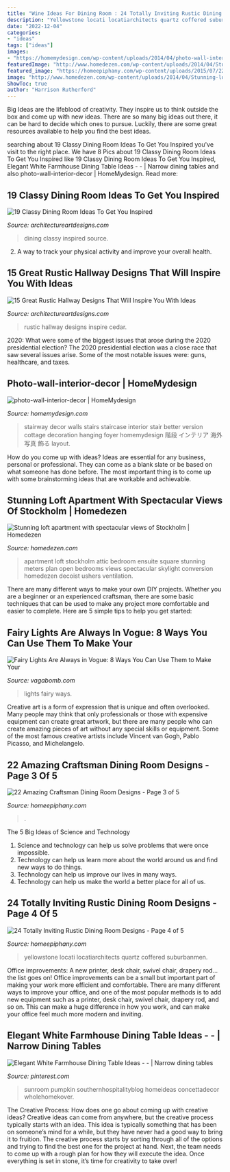 ```yaml
---
title: "Wine Ideas For Dining Room : 24 Totally Inviting Rustic Dining Room Designs"
description: "Yellowstone locati locatiarchitects quartz coffered suburbanmen"
date: "2022-12-04"
categories:
- "ideas"
tags: ["ideas"]
images:
- "https://homemydesign.com/wp-content/uploads/2014/04/photo-wall-interior-decor.jpg"
featuredImage: "http://www.homedezen.com/wp-content/uploads/2014/04/Stunning-loft-apartment-with-spectacular-views-of-Stockholm-07.jpg"
featured_image: "https://homeepiphany.com/wp-content/uploads/2015/07/22-Amazing-Craftsman-Dining-Room-Designs-12.jpg"
image: "http://www.homedezen.com/wp-content/uploads/2014/04/Stunning-loft-apartment-with-spectacular-views-of-Stockholm-07.jpg"
ShowToc: true
author: "Harrison Rutherford"
---
```



Big Ideas are the lifeblood of creativity. They inspire us to think outside the box and come up with new ideas. There are so many big ideas out there, it can be hard to decide which ones to pursue. Luckily, there are some great resources available to help you find the best ideas.

	

		
searching about 19 Classy Dining Room Ideas To Get You Inspired you've visit to the right place. We have 8 Pics about 19 Classy Dining Room Ideas To Get You Inspired like 19 Classy Dining Room Ideas To Get You Inspired, Elegant White Farmhouse Dining Table Ideas - - | Narrow dining tables and also photo-wall-interior-decor | HomeMydesign. Read more:
		
    
## 19 Classy Dining Room Ideas To Get You Inspired

<img loading=lazy src="https://www.architectureartdesigns.com/wp-content/uploads/2015/10/37-630x959.jpg" onerror="this.onerror=null;this.src='https://tse4.mm.bing.net/th?id=OIP.xyJCj4Xrgkq4Yaf4QizOUgHaLR&amp;pid=15.1';" alt="19 Classy Dining Room Ideas To Get You Inspired">

_Source: architectureartdesigns.com_

>dining classy inspired source. 

	

2. A way to track your physical activity and improve your overall health.

    
## 15 Great Rustic Hallway Designs That Will Inspire You With Ideas

<img loading=lazy src="https://www.architectureartdesigns.com/wp-content/uploads/2016/09/15-Great-Rustic-Hallway-Designs-That-Will-Inspire-You-With-Ideas-6.jpg" onerror="this.onerror=null;this.src='https://tse2.mm.bing.net/th?id=OIP.t0u1s4Z_GZ1YQS93Fv_YkgHaLG&amp;pid=15.1';" alt="15 Great Rustic Hallway Designs That Will Inspire You With Ideas">

_Source: architectureartdesigns.com_

>rustic hallway designs inspire cedar. 

	

2020: What were some of the biggest issues that arose during the 2020 presidential election?
The 2020 presidential election was a close race that saw several issues arise. Some of the most notable issues were: guns, healthcare, and taxes.

    
## Photo-wall-interior-decor | HomeMydesign

<img loading=lazy src="https://homemydesign.com/wp-content/uploads/2014/04/photo-wall-interior-decor.jpg" onerror="this.onerror=null;this.src='https://tse1.mm.bing.net/th?id=OIP.IDmPS-BkPNbyFETX6qlfjAHaLT&amp;pid=15.1';" alt="photo-wall-interior-decor | HomeMydesign">

_Source: homemydesign.com_

>stairway decor walls stairs staircase interior stair better version cottage decoration hanging foyer homemydesign 階段 インテリア 海外 写真 飾る layout. 

	

How do you come up with ideas?
Ideas are essential for any business, personal or professional. They can come as a blank slate or be based on what someone has done before. The most important thing is to come up with some brainstorming ideas that are workable and achievable.

    
## Stunning Loft Apartment With Spectacular Views Of Stockholm | Homedezen

<img loading=lazy src="http://www.homedezen.com/wp-content/uploads/2014/04/Stunning-loft-apartment-with-spectacular-views-of-Stockholm-07.jpg" onerror="this.onerror=null;this.src='https://tse2.mm.bing.net/th?id=OIP.d_K9FTRXYa9G--SDw6AmFAHaE7&amp;pid=15.1';" alt="Stunning loft apartment with spectacular views of Stockholm | Homedezen">

_Source: homedezen.com_

>apartment loft stockholm attic bedroom ensuite square stunning meters plan open bedrooms views spectacular skylight conversion homedezen decoist ushers ventilation. 

	

There are many different ways to make your own DIY projects. Whether you are a beginner or an experienced craftsman, there are some basic techniques that can be used to make any project more comfortable and easier to complete. Here are 5 simple tips to help you get started:

    
## Fairy Lights Are Always In Vogue: 8 Ways You Can Use Them To Make Your

<img loading=lazy src="https://s4.scoopwhoop.com/anj/sw/c4612f5e-b7c8-48dd-a1ac-94470bff37c3.jpg" onerror="this.onerror=null;this.src='https://tse4.mm.bing.net/th?id=OIP.SfaMkkBYYCvZVW4CvgwX8AHaKF&amp;pid=15.1';" alt="Fairy Lights Are Always in Vogue: 8 Ways You Can Use Them to Make Your">

_Source: vagabomb.com_

>lights fairy ways. 

	

Creative art is a form of expression that is unique and often overlooked. Many people may think that only professionals or those with expensive equipment can create great artwork, but there are many people who can create amazing pieces of art without any special skills or equipment. Some of the most famous creative artists include Vincent van Gogh, Pablo Picasso, and Michelangelo.

    
## 22 Amazing Craftsman Dining Room Designs - Page 3 Of 5

<img loading=lazy src="https://homeepiphany.com/wp-content/uploads/2015/07/22-Amazing-Craftsman-Dining-Room-Designs-12.jpg" onerror="this.onerror=null;this.src='https://tse1.mm.bing.net/th?id=OIP.RKWy1LhfBJOlFzuYjKo9TQHaE8&amp;pid=15.1';" alt="22 Amazing Craftsman Dining Room Designs - Page 3 of 5">

_Source: homeepiphany.com_

>. 

	

The 5 Big Ideas of Science and Technology
1. Science and technology can help us solve problems that were once impossible.
2. Technology can help us learn more about the world around us and find new ways to do things.
3. Technology can help us improve our lives in many ways.
4. Technology can help us make the world a better place for all of us.

    
## 24 Totally Inviting Rustic Dining Room Designs - Page 4 Of 5

<img loading=lazy src="https://homeepiphany.com/wp-content/uploads/2015/05/24-Totally-Inviting-Rustic-Dining-Room-Designs-18.jpg" onerror="this.onerror=null;this.src='https://tse3.mm.bing.net/th?id=OIP.dyU7VcJg_2Ug4qvMW5t3NQHaF7&amp;pid=15.1';" alt="24 Totally Inviting Rustic Dining Room Designs - Page 4 of 5">

_Source: homeepiphany.com_

>yellowstone locati locatiarchitects quartz coffered suburbanmen. 

	

Office improvements: A new printer, desk chair, swivel chair, drapery rod... the list goes on!
Office improvements can be a small but important part of making your work more efficient and comfortable. There are many different ways to improve your office, and one of the most popular methods is to add new equipment such as a printer, desk chair, swivel chair, drapery rod, and so on. This can make a huge difference in how you work, and can make your office feel much more modern and inviting.

    
## Elegant White Farmhouse Dining Table Ideas - - | Narrow Dining Tables

<img loading=lazy src="https://i.pinimg.com/736x/f7/49/b8/f749b838aa330c2dffba251bb80cecb4.jpg" onerror="this.onerror=null;this.src='https://tse2.mm.bing.net/th?id=OIP.SCwMOtUMuYqF6uYK1qOrpAHaJ3&amp;pid=15.1';" alt="Elegant White Farmhouse Dining Table Ideas - - | Narrow dining tables">

_Source: pinterest.com_

>sunroom pumpkin southernhospitalityblog homeideas concettadecor wholehomekover. 

	

The Creative Process: How does one go about coming up with creative ideas?
Creative ideas can come from anywhere, but the creative process typically starts with an idea. This idea is typically something that has been on someone’s mind for a while, but they have never had a good way to bring it to fruition. The creative process starts by sorting through all of the options and trying to find the best one for the project at hand. Next, the team needs to come up with a rough plan for how they will execute the idea. Once everything is set in stone, it’s time for creativity to take over!


